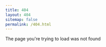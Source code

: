 ```yaml
---
title: 404
layout: 404
sitemap: false
permalink: /404.html
---
```


The page you're trying to load was not found